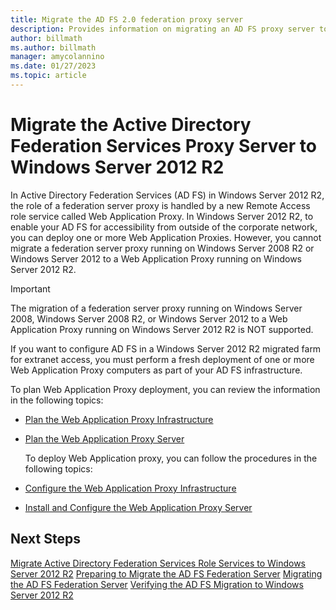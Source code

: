 ```yaml
---
title: Migrate the AD FS 2.0 federation proxy server
description: Provides information on migrating an AD FS proxy server to Windows Server 2012 R2.
author: billmath
ms.author: billmath
manager: amycolannino
ms.date: 01/27/2023
ms.topic: article
---
```


# Migrate the Active Directory Federation Services Proxy Server to Windows Server 2012 R2

In Active Directory Federation Services (AD FS) in Windows Server 2012 R2, the role of a federation server proxy is handled by a new Remote Access role service called Web Application Proxy. In Windows Server 2012 R2, to enable your AD FS for accessibility from outside of the corporate network, you can deploy one or more Web Application Proxies. However, you cannot migrate a federation server proxy running on Windows Server 2008 R2 or Windows Server 2012 to a Web Application Proxy running on Windows Server 2012 R2.

> [!IMPORTANT]
>  The migration of a federation server proxy running on Windows Server 2008, Windows Server 2008 R2, or Windows Server 2012 to a Web Application Proxy running on Windows Server 2012 R2 is NOT supported.

If you want to configure AD FS in a Windows Server 2012 R2 migrated farm for extranet access, you must perform a fresh deployment of one or more Web Application Proxy computers as part of your AD FS infrastructure.

To plan Web Application Proxy deployment, you can review the information in the following topics:

- [Plan the Web Application Proxy Infrastructure](/previous-versions/orphan-topics/ws.11/dn383648(v=ws.11))

- [Plan the Web Application Proxy Server](/previous-versions/orphan-topics/ws.11/dn383647(v=ws.11))

  To deploy Web Application proxy, you can follow the procedures in the following topics:

- [Configure the Web Application Proxy Infrastructure](/previous-versions/windows/it-pro/windows-server-2012-R2-and-2012/dn383644(v=ws.11))

- [Install and Configure the Web Application Proxy Server](/previous-versions/windows/it-pro/windows-server-2012-R2-and-2012/dn383662(v=ws.11))

## Next Steps
 [Migrate Active Directory Federation Services Role Services to Windows Server 2012 R2](migrate-ad-fs-service-role-to-windows-server-r2.md)
 [Preparing to Migrate the AD FS Federation Server](prepare-migrate-ad-fs-server-r2.md)
 [Migrating the AD FS Federation Server](migrate-ad-fs-fed-server-r2.md)
 [Verifying the AD FS Migration to Windows Server 2012 R2](verify-ad-fs-migration.md)
